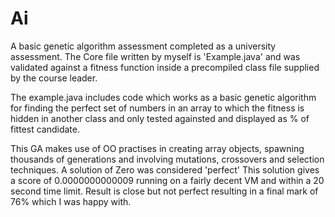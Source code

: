 # Ai
A basic genetic algorithm assessment completed as a university assessment. The Core file written by myself is 'Example.java' and was validated against a fitness function
inside a precompiled class file supplied by the course leader. 

The example.java includes code which works as a basic genetic algorithm for finding the perfect set of numbers in an array to which the fitness is hidden in another class
and only tested againsted and displayed as % of fittest candidate. 

This GA makes use of OO practises in creating array objects, spawning thousands of generations and involving mutations, crossovers and selection techniques. A solution of Zero was considered
'perfect' 
This solution gives a score of 0.0000000000009 running on a fairly decent VM and within a 20 second time limit. Result is close but not perfect resulting in a final mark of 76% which I was happy with. 
